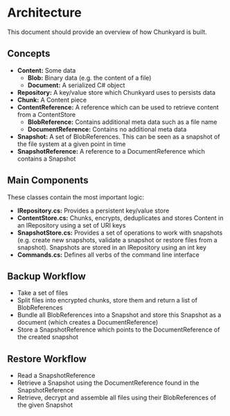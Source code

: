 # Architecture

This document should provide an overview of how Chunkyard is built.

## Concepts

- **Content:** Some data
  - **Blob:** Binary data (e.g. the content of a file)
  - **Document:** A serialized C# object
- **Repository:** A key/value store which Chunkyard uses to persists data
- **Chunk:** A Content piece
- **ContentReference:** A reference which can be used to retrieve content from a
  ContentStore
  - **BlobReference:** Contains additional meta data such as a file name
  - **DocumentReference:** Contains no additional meta data
- **Snapshot:** A set of BlobReferences. This can be seen as a snapshot of the
  file system at a given point in time
- **SnapshotReference:** A reference to a DocumentReference which contains a
  Snapshot

## Main Components

These classes contain the most important logic:

- **IRepository.cs:** Provides a persistent key/value store
- **ContentStore.cs:** Chunks, encrypts, deduplicates and stores Content in an
  IRepository using a set of URI keys
- **SnapshotStore.cs:** Provides a set of operations to work with snapshots
  (e.g. create new snapshots, validate a snapshot or restore files from a
  snapshot). Snapshots are stored in an IRepository using an int key
- **Commands.cs:** Defines all verbs of the command line interface

## Backup Workflow

- Take a set of files
- Split files into encrypted chunks, store them and return a list of
  BlobReferences
- Bundle all BlobReferences into a Snapshot and store this Snapshot as a
  document (which creates a DocumentReference)
- Store a SnapshotReference which points to the DocumentReference of the created
  snapshot

## Restore Workflow

- Read a SnapshotReference
- Retrieve a Snapshot using the DocumentReference found in the SnapshotReference
- Retrieve, decrypt and assemble all files using their BlobReferences of the
  given Snapshot
